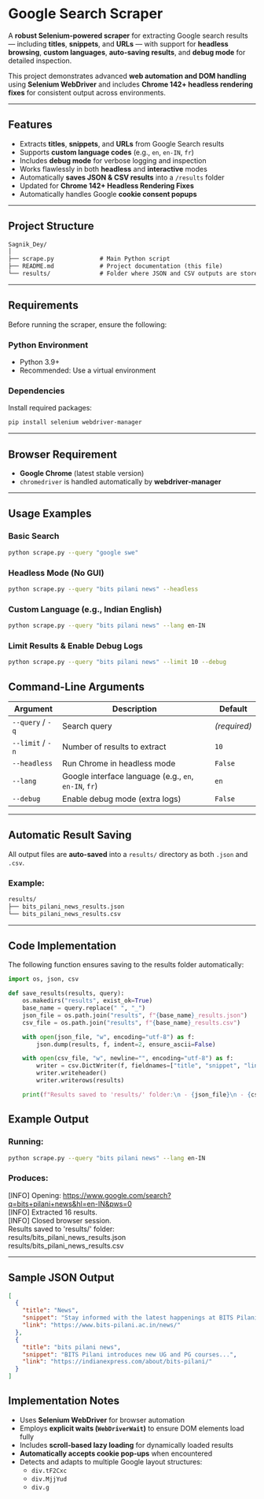 # Google Search Scraper

A **robust Selenium-powered scraper** for extracting Google search results — including **titles**, **snippets**, and **URLs** — with support for **headless browsing**, **custom languages**, **auto-saving results**, and **debug mode** for detailed inspection.

This project demonstrates advanced **web automation and DOM handling** using **Selenium WebDriver** and includes **Chrome 142+ headless rendering fixes** for consistent output across environments.

---

## Features

- Extracts **titles**, **snippets**, and **URLs** from Google Search results  
- Supports **custom language codes** (e.g., `en`, `en-IN`, `fr`)  
- Includes **debug mode** for verbose logging and inspection  
- Works flawlessly in both **headless** and **interactive** modes  
- Automatically **saves JSON & CSV results** into a `/results` folder  
- Updated for **Chrome 142+ Headless Rendering Fixes**  
- Automatically handles Google **cookie consent popups**

---

## Project Structure

```markdown
Sagnik_Dey/
│
├── scrape.py             # Main Python script
├── README.md             # Project documentation (this file)
└── results/              # Folder where JSON and CSV outputs are stored
```

---

## Requirements

Before running the scraper, ensure the following:

### Python Environment
- Python 3.9+  
- Recommended: Use a virtual environment

### Dependencies
Install required packages:
```bash
pip install selenium webdriver-manager
```

---

## Browser Requirement

- **Google Chrome** (latest stable version)  
- `chromedriver` is handled automatically by **webdriver-manager**

---

## Usage Examples

### Basic Search
```bash
python scrape.py --query "google swe"
```

### Headless Mode (No GUI)
```bash
python scrape.py --query "bits pilani news" --headless
```

### Custom Language (e.g., Indian English)
```bash
python scrape.py --query "bits pilani news" --lang en-IN
```

### Limit Results & Enable Debug Logs
```bash
python scrape.py --query "bits pilani news" --limit 10 --debug
```

## Command-Line Arguments

| Argument | Description | Default |
|-----------|-------------|----------|
| `--query` / `-q` | Search query | *(required)* |
| `--limit` / `-n` | Number of results to extract | `10` |
| `--headless` | Run Chrome in headless mode | `False` |
| `--lang` | Google interface language (e.g., `en`, `en-IN`, `fr`) | `en` |
| `--debug` | Enable debug mode (extra logs) | `False` |

---

## Automatic Result Saving

All output files are **auto-saved** into a `results/` directory as both `.json` and `.csv`.

### Example:
```markdown
results/
├── bits_pilani_news_results.json
└── bits_pilani_news_results.csv
```

---

## Code Implementation

The following function ensures saving to the results folder automatically:

```python
import os, json, csv

def save_results(results, query):
    os.makedirs("results", exist_ok=True)
    base_name = query.replace(" ", "_")
    json_file = os.path.join("results", f"{base_name}_results.json")
    csv_file = os.path.join("results", f"{base_name}_results.csv")

    with open(json_file, "w", encoding="utf-8") as f:
        json.dump(results, f, indent=2, ensure_ascii=False)

    with open(csv_file, "w", newline="", encoding="utf-8") as f:
        writer = csv.DictWriter(f, fieldnames=["title", "snippet", "link"])
        writer.writeheader()
        writer.writerows(results)

    print(f"Results saved to 'results/' folder:\n - {json_file}\n - {csv_file}")
```

## Example Output

### Running:
```bash
python scrape.py --query "bits pilani news" --lang en-IN
```

### Produces:
[INFO] Opening: https://www.google.com/search?q=bits+pilani+news&hl=en-IN&pws=0  
[INFO] Extracted 16 results.  
[INFO] Closed browser session.  
Results saved to 'results/' folder:  
results/bits_pilani_news_results.json  
results/bits_pilani_news_results.csv  

---

## Sample JSON Output

```json
[
  {
    "title": "News",
    "snippet": "Stay informed with the latest happenings at BITS Pilani...",
    "link": "https://www.bits-pilani.ac.in/news/"
  },
  {
    "title": "bits pilani news",
    "snippet": "BITS Pilani introduces new UG and PG courses...",
    "link": "https://indianexpress.com/about/bits-pilani/"
  }
]
```

## Implementation Notes

- Uses **Selenium WebDriver** for browser automation  
- Employs **explicit waits (`WebDriverWait`)** to ensure DOM elements load fully  
- Includes **scroll-based lazy loading** for dynamically loaded results  
- **Automatically accepts cookie pop-ups** when encountered  
- Detects and adapts to multiple Google layout structures:
  - `div.tF2Cxc`
  - `div.MjjYud`
  - `div.g`